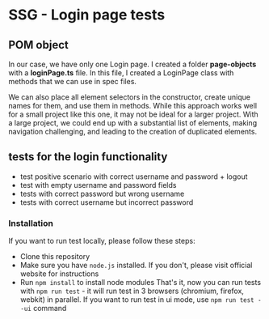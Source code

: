 # SSG - Login page tests

## POM object

In our case, we have only one Login page. I created a folder **page-objects** with a **loginPage.ts** file.
In this file, I created a LoginPage class with methods that we can use in spec files.

We can also place all element selectors in the constructor, create unique names for them,
and use them in methods. While this approach works well for a small project like this one,
it may not be ideal for a larger project. With a large project, we could end up with
a substantial list of elements, making navigation challenging, and leading to the creation
of duplicated elements.

## tests for the login functionality
- test positive scenario with correct username and password + logout
- test with empty username and password fields
- tests with correct password but wrong username
- tests with correct username but incorrect password

### Installation
If you want to run test locally, please follow these steps:

- Clone this repository
- Make sure you have `node.js` installed. If you don't, please visit official website for instructions
- Run `npm install` to install node modules
That's it, now you can run tests with `npm run test` - it will run test in 3 browsers (chromium, firefox, webkit) in parallel.
If you want to run test in ui mode, use `npm run test --ui` command
